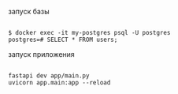 запуск базы 

<code>
$ docker exec -it my-postgres psql -U postgres
postgres=# SELECT * FROM users;
</code>

запуск приложения

<code>
fastapi dev app/main.py
uvicorn app.main:app --reload

</code>
